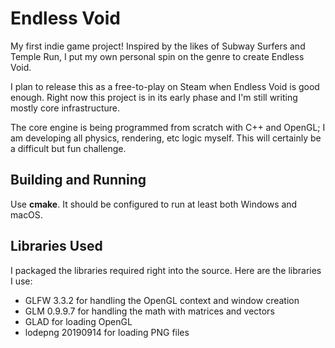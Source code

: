 # Endless Void

My first indie game project! Inspired by the likes of Subway Surfers and Temple Run, I put my own personal spin on the genre to create Endless Void.

I plan to release this as a free-to-play on Steam when Endless Void is good enough. Right now this project is in its early phase and I'm still writing mostly core infrastructure.

The core engine is being programmed from scratch with C++ and OpenGL; I am developing all physics, rendering, etc logic myself. This will certainly be a difficult but fun challenge.

## Building and Running
Use **cmake**. It should be configured to run at least both Windows and macOS.

## Libraries Used

I packaged the libraries required right into the source. Here are the libraries I use:

- GLFW 3.3.2 for handling the OpenGL context and window creation
- GLM 0.9.9.7 for handling the math with matrices and vectors
- GLAD for loading OpenGL
- lodepng 20190914 for loading PNG files
